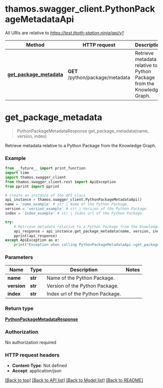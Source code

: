 # thamos.swagger_client.PythonPackageMetadataApi

All URIs are relative to *https://test.thoth-station.ninja/api/v1*

Method | HTTP request | Description
------------- | ------------- | -------------
[**get_package_metadata**](PythonPackageMetadataApi.md#get_package_metadata) | **GET** /python/package/metadata | Retrieve metadata relative to a Python Package from the Knowledge Graph. 

# **get_package_metadata**
> PythonPackageMetadataResponse get_package_metadata(name, version, index)

Retrieve metadata relative to a Python Package from the Knowledge Graph. 

### Example
```python
from __future__ import print_function
import time
import thamos.swagger_client
from thamos.swagger_client.rest import ApiException
from pprint import pprint

# create an instance of the API class
api_instance = thamos.swagger_client.PythonPackageMetadataApi()
name = 'name_example' # str | Name of the Python Package.
version = 'version_example' # str | Version of the Python Package.
index = 'index_example' # str | Index url of the Python Package.

try:
    # Retrieve metadata relative to a Python Package from the Knowledge Graph. 
    api_response = api_instance.get_package_metadata(name, version, index)
    pprint(api_response)
except ApiException as e:
    print("Exception when calling PythonPackageMetadataApi->get_package_metadata: %s\n" % e)
```

### Parameters

Name | Type | Description  | Notes
------------- | ------------- | ------------- | -------------
 **name** | **str**| Name of the Python Package. | 
 **version** | **str**| Version of the Python Package. | 
 **index** | **str**| Index url of the Python Package. | 

### Return type

[**PythonPackageMetadataResponse**](PythonPackageMetadataResponse.md)

### Authorization

No authorization required

### HTTP request headers

 - **Content-Type**: Not defined
 - **Accept**: application/json

[[Back to top]](#) [[Back to API list]](../README.md#documentation-for-api-endpoints) [[Back to Model list]](../README.md#documentation-for-models) [[Back to README]](../README.md)

